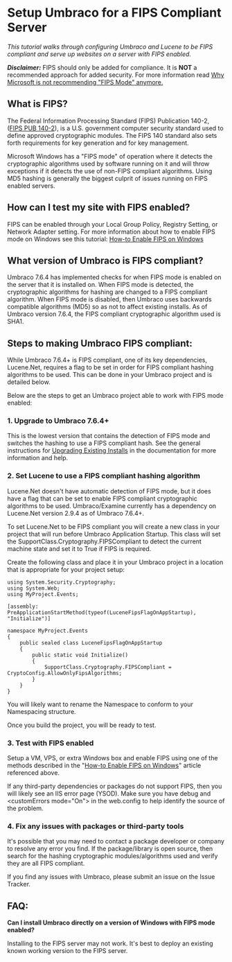 # Setup Umbraco for a FIPS Compliant Server

_This tutorial walks through configuring Umbraco and Lucene to be FIPS compliant and serve up websites on a server with FIPS enabled._

**_Disclaimer:_** FIPS should only be added for compliance. It is **NOT** a recommended approach for added security. For more information read [Why Microsoft is not recommending "FIPS Mode" anymore.](https://blogs.technet.microsoft.com/secguide/2014/04/07/why-were-not-recommending-fips-mode-anymore/)

## What is FIPS?

The Federal Information Processing Standard (FIPS) Publication 140-2, ([FIPS PUB 140-2][1]), is a U.S. government computer security standard used to define approved cryptographic modules. The FIPS 140 standard also sets forth requirements for key generation and for key management.

Microsoft Windows has a "FIPS mode" of operation where it detects the cryptographic algorithms used by software running on it and will throw exceptions if it detects the use of non-FIPS compliant algorithms.  Using MD5 hashing is generally the biggest culprit of issues running on FIPS enabled servers.

## How can I test my site with FIPS enabled?

FIPS can be enabled through your Local Group Policy, Registry Setting, or Network Adapter setting.  For more information about how to enable FIPS mode on Windows see this tutorial: [How-to Enable FIPS on Windows][2]

## What version of Umbraco is FIPS compliant?

Umbraco 7.6.4 has implemented checks for when FIPS mode is enabled on the server that it is installed on.  When FIPS mode is detected, the cryptographic algorithms for hashing are changed to a FIPS compliant algorithm.  When FIPS mode is disabled, then Umbraco uses backwards compatible algorithms (MD5) so as not to affect existing installs.  As of Umbraco version 7.6.4, the FIPS compliant cryptographic algorithm used is SHA1.

## Steps to making Umbraco FIPS compliant:

While Umbraco 7.6.4+ is FIPS compliant, one of its key dependencies, Lucene.Net, requires a flag to be set in order for FIPS compliant hashing algorithms to be used. This can be done in your Umbraco project and is detailed below.

Below are the steps to get an Umbraco project able to work with FIPS mode enabled:

### 1. Upgrade to Umbraco 7.6.4+

This is the lowest version that contains the detection of FIPS mode and switches the hashing to use a FIPS compliant hash. See the general instructions for [Upgrading Existing Installs][3] in the documentation for more information and help.

### 2. Set Lucene to use a FIPS compliant hashing algorithm

Lucene.Net doesn't have automatic detection of FIPS mode, but it does have a flag that can be set to enable FIPS compliant cryptographic algorithms to be used.  Umbraco/Examine currently has a dependency on Lucene.Net version 2.9.4 as of Umbraco 7.6.4+.

To set Lucene.Net to be FIPS compliant you will create a new class in your project that will run before Umbraco Application Startup.  This class will set the SupportClass.Cryptography.FIPSCompliant to detect the current machine state and set it to True if FIPS is required.

Create the following class and place it in your Umbraco project in a location that is appropriate for your project setup:

    using System.Security.Cryptography;
    using System.Web;
    using MyProject.Events;

    [assembly: PreApplicationStartMethod(typeof(LuceneFipsFlagOnAppStartup), "Initialize")]

    namespace MyProject.Events
    {
        public sealed class LuceneFipsFlagOnAppStartup
        {
            public static void Initialize()
            {
                SupportClass.Cryptography.FIPSCompliant = CryptoConfig.AllowOnlyFipsAlgorithms;
            }
        }
    }

You will likely want to rename the Namespace to conform to your Namespacing structure.

Once you build the project, you will be ready to test.


### 3. Test with FIPS enabled

Setup a VM, VPS, or extra Windows box and enable FIPS using one of the methods described in the "[How-to Enable FIPS on Windows][2]" article referenced above.

If any third-party dependencies or packages do not support FIPS, then you will likely see an IIS error page (YSOD).  Make sure you have debug and &lt;customErrors mode="On"&gt; in the web.config to help identify the source of the problem.

### 4. Fix any issues with packages or third-party tools

It's possible that you may need to contact a package developer or company to resolve any error you find.  If the package/library is open source, then search for the hashing cryptographic modules/algorithms used and verify they are all FIPS compliant.

If you find any issues with Umbraco, please submit an issue on the Issue Tracker.

## FAQ:

__Can I install Umbraco directly on a version of Windows with FIPS mode enabled?__

Installing to the FIPS server may not work.  It's best to deploy an existing known working version to the FIPS server.

[1]:http://csrc.nist.gov/publications/PubsFIPS.html#140-2
[2]:https://www.howtogeek.com/245859/why-you-shouldnt-enable-fips-compliant-encryption-on-windows/
[3]:Getting-Started\Setup\Upgrading\index.md
[4]:https://github.com/apache/lucenenet
[5]:https://github.com/apache/lucenenet/blob/Lucene.Net_2_9_4_RC3/src/core/SupportClass.cs#L1421
